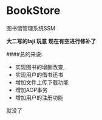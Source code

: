 # BookStore
图书馆管理系统SSM

**大二写的laji 玩意 现在有空进行修补了**

####总的来说: 

- 实现图书的增删改查,
-  实现用户的借书还书 
- 增加文件上传下载功能
- 增加AOP事务
- 增加用户的注册功能

就没了

